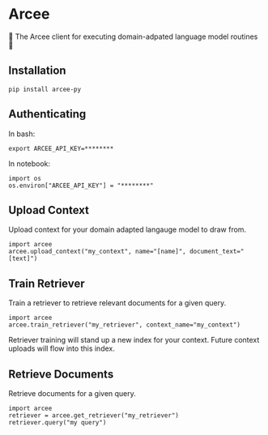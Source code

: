 # Arcee

:tulip:	The Arcee client for executing domain-adpated language model routines :tulip:

## Installation

```
pip install arcee-py
```

## Authenticating

In bash:

```
export ARCEE_API_KEY=********
```

In notebook:

```
import os
os.environ["ARCEE_API_KEY"] = "********"
```

## Upload Context

Upload context for your domain adapted langauge model to draw from.

```
import arcee
arcee.upload_context("my_context", name="[name]", document_text="[text]")
```

## Train Retriever

Train a retriever to retrieve relevant documents for a given query.

```
import arcee
arcee.train_retriever("my_retriever", context_name="my_context")
```

Retriever training will stand up a new index for your context. Future context uploads will flow into this index.

## Retrieve Documents

Retrieve documents for a given query.

```
import arcee
retriever = arcee.get_retriever("my_retriever")
retriever.query("my query")
```

